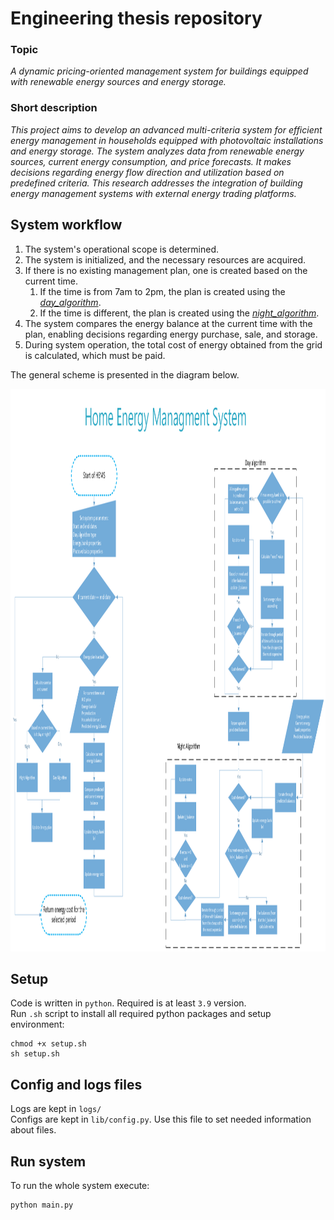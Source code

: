 # Engineering thesis repository

### Topic

_A dynamic pricing-oriented management system for buildings equipped with renewable energy sources and energy storage._

### Short description

_This project aims to develop an advanced multi-criteria system for efficient energy management in households equipped
with photovoltaic installations and energy storage. The system analyzes data from renewable energy sources, current
energy consumption, and price forecasts. It makes decisions regarding energy flow direction and utilization based on
predefined criteria. This research addresses the integration of building energy management systems with external energy
trading platforms._

## System workflow

1. The system's operational scope is determined.
2. The system is initialized, and the necessary resources are acquired.
3. If there is no existing management plan, one is created based on the current time.
    1. If the time is from 7am to 2pm, the plan is created using the [*day_algorithm*](lib/day_algorithm.md).
    2. If the time is different, the plan is created using the [*night_algorithm*](lib/night_algorithm.md).
4. The system compares the energy balance at the current time with the plan, enabling decisions regarding energy
   purchase, sale, and storage.
5. During system operation, the total cost of energy obtained from the grid is calculated, which must be paid.

The general scheme is presented in the diagram below.
<p align="center">  
    <img src="lib/images/main_p.png" alt="The chart`s image of the system flow" width="700" height="900">
</p>

## Setup

Code is written in `python`. Required is at least `3.9` version.\
Run `.sh` script to install all required python packages and setup environment:

    chmod +x setup.sh
    sh setup.sh

## Config and logs files

Logs are kept in `logs/`\
Configs are kept in `lib/config.py`. Use this file to set needed information about files.

## Run system

To run the whole system execute:

    python main.py




